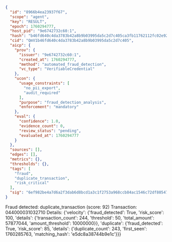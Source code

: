```json
{
  "id": "8966b4ea23937f67",
  "scope": "agent",
  "key": "RESULT",
  "epoch": 1760294777,
  "host_pid": "9e6742732c60:1",
  "hash": "b46fd640c4da3783b42a8b9b03995da5c2d7c405ca3fb11762112fc02e92c23b",
  "cid": "QmV1b46fd640c4da3783b42a8b9b03995da5c2d7c405",
  "aicp": {
    "prov": {
      "issuer": "9e6742732c60:1",
      "created_at": 1760294777,
      "method": "automated_fraud_detection",
      "vc_type": "VerifiableCredential"
    },
    "ucon": {
      "usage_constraints": [
        "no_pii_export",
        "audit_required"
      ],
      "purpose": "fraud_detection_analysis",
      "enforcement": "mandatory"
    },
    "eval": {
      "confidence": 1.0,
      "evidence_count": 0,
      "review_status": "pending",
      "evaluated_at": 1760294777
    }
  },
  "sources": [],
  "edges": [],
  "metrics": {},
  "thresholds": {},
  "tags": [
    "fraud",
    "duplicate_transaction",
    "risk_critical"
  ],
  "sig": "6ef982be4a7d6a2f3dab6d8bcd1a3c1f2753a968ccb84ac1546c72df80547dd9"
}
```

Fraud detected: duplicate_transaction (score: 92)
Transaction: 044000031032710
Details: {'velocity': {'fraud_detected': True, 'risk_score': 100, 'details': {'transaction_count': 244, 'threshold': 50, 'total_amount': 57877044, 'amount_threshold': 10000000}}, 'duplicate': {'fraud_detected': True, 'risk_score': 85, 'details': {'duplicate_count': 243, 'first_seen': 1760285763, 'matching_hash': 'e5dc8a38744b9e1c'}}}
